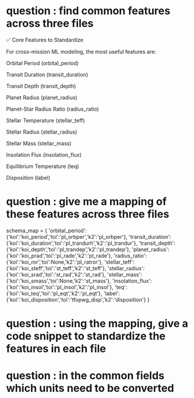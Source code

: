 # question : find common features across three files 

✅ Core Features to Standardize

For cross-mission ML modeling, the most useful features are:

Orbital Period (orbital_period)

Transit Duration (transit_duration)

Transit Depth (transit_depth)

Planet Radius (planet_radius)

Planet-Star Radius Ratio (radius_ratio)

Stellar Temperature (stellar_teff)

Stellar Radius (stellar_radius)

Stellar Mass (stellar_mass)

Insolation Flux (insolation_flux)

Equilibrium Temperature (teq)

Disposition (label)

# question : give me a mapping of these features across three files
schema_map = {
    'orbital_period': {'koi':'koi_period','toi':'pl_orbper','k2':'pl_orbper'},
    'transit_duration': {'koi':'koi_duration','toi':'pl_trandurh','k2':'pl_trandur'},
    'transit_depth': {'koi':'koi_depth','toi':'pl_trandep','k2':'pl_trandep'},
    'planet_radius': {'koi':'koi_prad','toi':'pl_rade','k2':'pl_rade'},
    'radius_ratio': {'koi':'koi_ror','toi':None,'k2':'pl_ratror'},
    'stellar_teff': {'koi':'koi_steff','toi':'st_teff','k2':'st_teff'},
    'stellar_radius': {'koi':'koi_srad','toi':'st_rad','k2':'st_rad'},
    'stellar_mass': {'koi':'koi_smass','toi':None,'k2':'st_mass'},
    'insolation_flux': {'koi':'koi_insol','toi':'pl_insol','k2':'pl_insol'},
    'teq': {'koi':'koi_teq','toi':'pl_eqt','k2':'pl_eqt'},
    'label': {'koi':'koi_disposition','toi':'tfopwg_disp','k2':'disposition'}
}

# question : using the mapping, give a code snippet to standardize the features in each file


# question : in the common fields which units need to be converted



